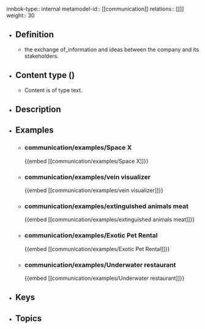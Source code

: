 innbok-type:: internal
metamodel-id:: [[communication]]
relations:: [[]]
weight:: 30

- ## Definition
  - the exchange of_information and ideas between the company and its stakeholders.
- ## Content type ()
  - Content is of type text.
  
- ## Description
- ## Examples
  - ### communication/examples/Space X
    {{embed [[communication/examples/Space X]]}}
  - ### communication/examples/vein visualizer
    {{embed [[communication/examples/vein visualizer]]}}
  - ### communication/examples/extinguished animals meat
    {{embed [[communication/examples/extinguished animals meat]]}}
  - ### communication/examples/Exotic Pet Rental
    {{embed [[communication/examples/Exotic Pet Rental]]}}
  - ### communication/examples/Underwater restaurant
    {{embed [[communication/examples/Underwater restaurant]]}}
  
- ## Keys
  
- ## Topics
  

